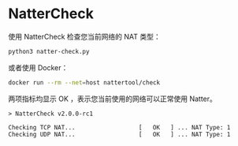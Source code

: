 # NatterCheck

使用 NatterCheck 检查您当前网络的 NAT 类型：

```bash
python3 natter-check.py
```

或者使用 Docker：

```bash
docker run --rm --net=host nattertool/check
```

两项指标均显示 OK ，表示您当前使用的网络可以正常使用 Natter。

```
> NatterCheck v2.0.0-rc1

Checking TCP NAT...                  [   OK   ] ... NAT Type: 1
Checking UDP NAT...                  [   OK   ] ... NAT Type: 1
```
